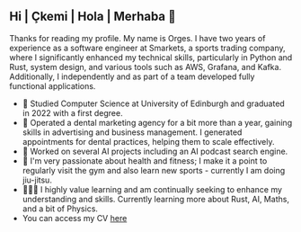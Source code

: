## Hi | Çkemi | Hola | Merhaba 👋

Thanks for reading my profile. My name is Orges. I have two years of experience as a software engineer at Smarkets, a sports trading company, where I significantly enhanced my technical skills, particularly in Python and Rust, system design, and various tools such as AWS, Grafana, and Kafka. Additionally, I independently and as part of a team developed fully functional applications.

- 📖 Studied Computer Science at University of Edinburgh and graduated in 2022 with a first degree.
- 🏢 Operated a dental marketing agency for a bit more than a year, gaining skills in advertising and business management.  I generated appointments for dental practices, helping them to scale effectively.
- 🤖 Worked on several AI projects including an AI podcast search engine.
- 💪 I'm very passionate about health and fitness; I make it a point to regularly visit the gym and also learn new sports - currently I am doing jiu-jitsu. 
- 👨🏻‍💻 I highly value learning and am continually seeking to enhance my understanding and skills. Currently learning more about Rust, AI, Maths, and a bit of Physics.
- You can access my CV [here](https://drive.google.com/file/d/1vaK1cQZiAGTQwgbDlgbI1ErhvhCYTGN9/view?usp=sharing)



<!--
**orgesskura/orgesskura** is a ✨ _special_ ✨ repository because its `README.md` (this file) appears on your GitHub profile.

Here are some ideas to get you started:

- 🔭 I’m currently working on ...
- 🌱 I’m currently learning ...
- 👯 I’m looking to collaborate on ...
- 🤔 I’m looking for help with ...
- 💬 Ask me about ...
- 📫 How to reach me: ...
- 😄 Pronouns: ...
- ⚡ Fun fact: ...
-->
